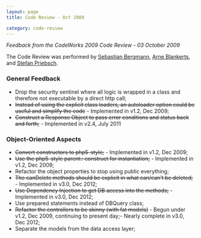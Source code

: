 ```yaml
---
layout: page
title: Code Review - Oct 2009

category: code-review
---
```


*Feedback from the CodeWorks 2009 Code Review - 03 October 2009*

The Code Review was performed by [Sebastian Bergmann](http://sebastian-bergmann.de/), [Arne Blankerts](http://www.slideshare.net/TheSeer), and [Stefan Priebsch](http://priebsch.de/en/blog/).

### General Feedback

*  Drop the security sentinel where all logic is wrapped in a class and therefore not executable by a direct http call;
*  <strike>Instead of using the explicit class loaders, an autoloader option could be useful and simplify the code</strike> - Implemented in v1.2, Dec 2009;
*  <strike>Construct a Response Object to pass error conditions and status back and forth;</strike> - Implemented in v2.4, July 2011

### Object-Oriented Aspects

*  <strike>Convert constructors to php5-style;</strike> - Implemented in v1.2, Dec 2009;
*  <strike>Use the php5-style parent:: construct for instantiation;</strike> - Implemented in v1.2, Dec 2009;
*  Refactor the object properties to stop using public everything;
*  <strike>The canDelete methods should be explicit in what can/can't be deleted;</strike> - Implemented in v3.0, Dec 2012;
*  <strike>Use Dependency Injection to get DB access into the methods;</strike> - Implemented in v3.0, Dec 2012;
*  Use prepared statements instead of DBQuery class;
*  <strike>Refactor the controllers to be skinny (with fat models)</strike> - Begun under v1.2, Dec 2009, continuing to present day;- Nearly complete in v3.0, Dec 2012;
*  Separate the models from the data access layer;